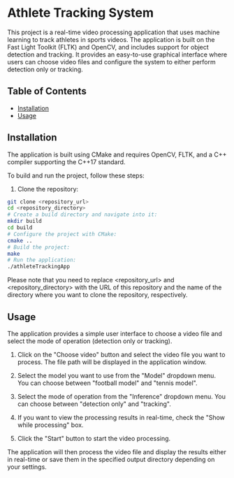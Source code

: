 # Athlete Tracking System

This project is a real-time video processing application that uses machine learning to track athletes in sports videos. The application is built on the Fast Light Toolkit (FLTK) and OpenCV, and includes support for object detection and tracking. It provides an easy-to-use graphical interface where users can choose video files and configure the system to either perform detection only or tracking.

## Table of Contents

- [Installation](#installation)
- [Usage](#usage)

## Installation

The application is built using CMake and requires OpenCV, FLTK, and a C++ compiler supporting the C++17 standard.

To build and run the project, follow these steps:

1. Clone the repository:

```bash
git clone <repository_url>
cd <repository_directory>
# Create a build directory and navigate into it:
mkdir build
cd build
# Configure the project with CMake:
cmake ..
# Build the project:
make
# Run the application:
./athleteTrackingApp
```

Please note that you need to replace <repository_url> and <repository_directory> with the URL of this repository and the name of the directory where you want to clone the repository, respectively.

## Usage

The application provides a simple user interface to choose a video file and select the mode of operation (detection only or tracking).

1. Click on the "Choose video" button and select the video file you want to process. The file path will be displayed in the application window.

2. Select the model you want to use from the "Model" dropdown menu. You can choose between "football model" and "tennis model".

3. Select the mode of operation from the "Inference" dropdown menu. You can choose between "detection only" and "tracking".

4. If you want to view the processing results in real-time, check the "Show while processing" box.

5. Click the "Start" button to start the video processing.

The application will then process the video file and display the results either in real-time or save them in the specified output directory depending on your settings.
